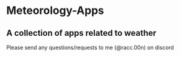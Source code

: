 # Meteorology-Apps
## A collection of apps related to weather
Please send any questions/requests to me (@racc.00n) on discord
